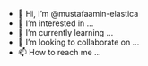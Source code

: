 - 👋 Hi, I’m @mustafaamin-elastica
- 👀 I’m interested in ...
- 🌱 I’m currently learning ...
- 💞️ I’m looking to collaborate on ...
- 📫 How to reach me ...

<!---
mustafaamin-elastica/mustafaamin-elastica is a ✨ special ✨ repository because its `README.md` (this file) appears on your GitHub profile.
You can click the Preview link to take a look at your changes.
--->

